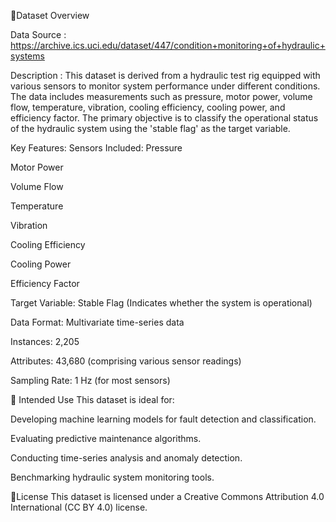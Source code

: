 📘Dataset Overview

Data Source : https://archive.ics.uci.edu/dataset/447/condition+monitoring+of+hydraulic+systems

Description : This dataset is derived from a hydraulic test rig equipped with various sensors to monitor system performance under different conditions. The data includes measurements such as pressure, motor power, volume flow, temperature, vibration, cooling efficiency, cooling power, and efficiency factor. The primary objective is to classify the operational status of the hydraulic system using the 'stable flag' as the target variable.


Key Features:
Sensors Included:
Pressure

Motor Power

Volume Flow

Temperature

Vibration

Cooling Efficiency

Cooling Power

Efficiency Factor

Target Variable: Stable Flag (Indicates whether the system is operational)

Data Format: Multivariate time-series data

Instances: 2,205

Attributes: 43,680 (comprising various sensor readings)

Sampling Rate: 1 Hz (for most sensors)




🧪 Intended Use
This dataset is ideal for:

Developing machine learning models for fault detection and classification.

Evaluating predictive maintenance algorithms.

Conducting time-series analysis and anomaly detection.

Benchmarking hydraulic system monitoring tools.



📄License
This dataset is licensed under a Creative Commons Attribution 4.0 International (CC BY 4.0) license.



